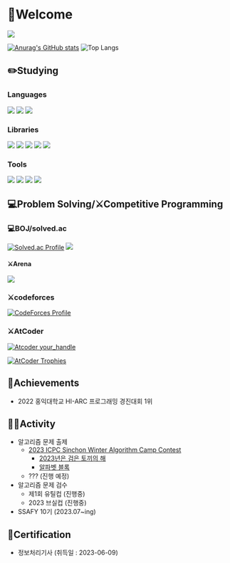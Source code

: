 # 👋Welcome
<a href="https://hits.seeyoufarm.com"><img src="https://hits.seeyoufarm.com/api/count/incr/badge.svg?url=https%3A%2F%2Fgithub.com%2FStarbow-Break%2F&count_bg=%23D39DFF&title_bg=%23555555&icon=micro-dot-blog.svg&icon_color=%23E7E7E7&title=hits&edge_flat=false"/></a>

[![Anurag's GitHub stats](https://github-readme-stats.vercel.app/api?username=Starbow-Break&show_icons=true&theme=nightowl)](https://github.com/anuraghazra/github-readme-stats)
![Top Langs](https://github-readme-stats.vercel.app/api/top-langs/?username=Starbow-Break&layout=compact&theme=onedark&langs_count=4)

## ✏️Studying ##
### Languages ###
<img src="https://img.shields.io/badge/C++-00599C?style=flat-square&logo=cplusplus&logoColor=white"/> <img src="https://img.shields.io/badge/Kotlin-7F52FF?style=flat-square&logo=kotlin&logoColor=white"/>
<img src="https://img.shields.io/badge/Python-3776AB?style=flat-square&logo=Python&logoColor=white"/> 
### Libraries ###
<img src="https://img.shields.io/badge/Jetpack Compose-4285F4?style=flat-square&logo=jetpackcompose&logoColor=white"/> <img src="https://img.shields.io/badge/Kotlin Coroutines-7F52FF?style=flat-square&logo=kotlin&logoColor=white"/> <img src="https://img.shields.io/badge/Retrofit-3DDC84?style=flat-square&logo=Square&logoColor=white"/> <img src="https://img.shields.io/badge/Glide-24A47F?style=flat-square&logo=&logoColor=white"/> <img src="https://img.shields.io/badge/SQLite-003B57?style=flat-square&logo=SQLite&logoColor=white"/>
### Tools ###
<img src="https://img.shields.io/badge/Android Studio-3DDC84?style=flat-square&logo=androidstudio&logoColor=white"/> <img src="https://img.shields.io/badge/Visual Studio Code-007ACC?style=flat-square&logo=visualstudiocode&logoColor=white"/> <img src="https://img.shields.io/badge/Git-F05032?style=flat-square&logo=git&logoColor=white"/> <img src="https://img.shields.io/badge/GitHub-181717?style=flat-square&logo=github&logoColor=white"/>

## 💻Problem Solving/⚔️Competitive Programming ##
### 💻BOJ/solved.ac ###
[![Solved.ac Profile](http://mazassumnida.wtf/api/v2/generate_badge?boj=starbow)](https://solved.ac/starbow/) <img src="http://mazandi.herokuapp.com/api?handle=starbow&theme=warm"/>
#### ⚔️Arena ####
<img src="https://ac-arena.vercel.app/v1/starbow"/>

### ⚔️codeforces ###
[![CodeForces Profile](https://cf.leed.at?id=Starbow_Break)](https://codeforces.com/profile/Starbow_Break)
### ⚔️AtCoder ###
[![Atcoder your_handle](https://atcoder.junah.dev/v1/generate_badge?name=Starbow_Break)](https://atcoder.jp/users/Starbow_Break)

[![AtCoder Trophies](https://atcoder-trophies.vercel.app/api/v1/atcoder?username=Starbow_Break&theme=algolia)](https://github.com/KATO-Hiro/AtCoderTrophies)

## 🥇Achievements ##
- 2022 홍익대학교 HI-ARC 프로그래밍 경진대회 1위

## 👨‍💻Activity ##
- 알고리즘 문제 출제
  - [2023 ICPC Sinchon Winter Algorithm Camp Contest](https://www.acmicpc.net/category/801)
    - [2023년은 검은 토끼의 해](https://www.acmicpc.net/problem/27494)
    - [알파벳 블록](https://www.acmicpc.net/problem/27497)
  - ??? (진행 예정)
- 알고리즘 문제 검수
  - 제1회 유틸컵 (진행중)
  - 2023 브실컵 (진행중)
- SSAFY 10기 (2023.07~ing)

## 📜Certification ##
- 정보처리기사 (취득일 : 2023-06-09)
